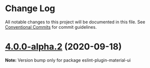 # Change Log

All notable changes to this project will be documented in this file.
See [Conventional Commits](https://conventionalcommits.org) for commit guidelines.

# [4.0.0-alpha.2](https://github.com/mui-org/material-ui/compare/v4.0.0-alpha.1...v4.0.0-alpha.2) (2020-09-18)

**Note:** Version bump only for package eslint-plugin-material-ui
